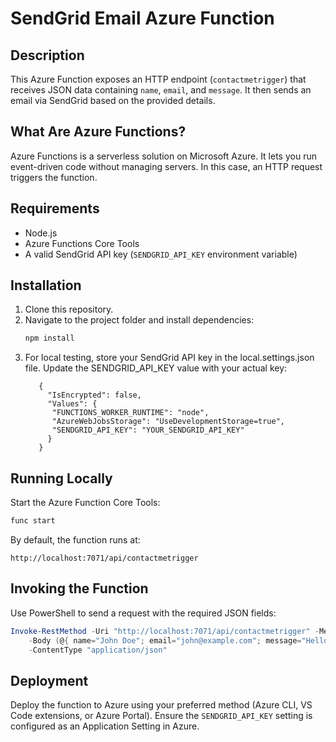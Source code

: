 # SendGrid Email Azure Function

## Description
This Azure Function exposes an HTTP endpoint (`contactmetrigger`) that receives JSON data containing `name`, `email`, and `message`. It then sends an email via SendGrid based on the provided details.

## What Are Azure Functions?
Azure Functions is a serverless solution on Microsoft Azure. It lets you run event-driven code without managing servers. In this case, an HTTP request triggers the function.

## Requirements
- Node.js
- Azure Functions Core Tools
- A valid SendGrid API key (`SENDGRID_API_KEY` environment variable)

## Installation
1. Clone this repository.
2. Navigate to the project folder and install dependencies:
   ```bash
   npm install
   ```
3. For local testing, store your SendGrid API key in the local.settings.json file. Update the SENDGRID_API_KEY value with your actual key:
   ```
      {
        "IsEncrypted": false,
        "Values": {
         "FUNCTIONS_WORKER_RUNTIME": "node",
         "AzureWebJobsStorage": "UseDevelopmentStorage=true",
         "SENDGRID_API_KEY": "YOUR_SENDGRID_API_KEY"
        }
      }
   ```

## Running Locally
Start the Azure Function Core Tools:
```bash
func start
```
By default, the function runs at:
```
http://localhost:7071/api/contactmetrigger
```

## Invoking the Function
Use PowerShell to send a request with the required JSON fields:
```powershell
Invoke-RestMethod -Uri "http://localhost:7071/api/contactmetrigger" -Method POST `
    -Body (@{ name="John Doe"; email="john@example.com"; message="Hello!" } | ConvertTo-Json) `
    -ContentType "application/json"
```

## Deployment
Deploy the function to Azure using your preferred method (Azure CLI, VS Code extensions, or Azure Portal). Ensure the `SENDGRID_API_KEY` setting is configured as an Application Setting in Azure.

```
